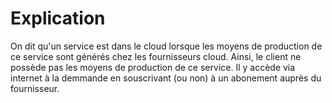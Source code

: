 # Explication
On dit qu'un service est dans le cloud lorsque les moyens de production de ce service sont générés chez les fournisseurs cloud. Ainsi, le client ne possède pas les moyens de production de ce service. Il y accède via internet à la demmande en souscrivant (ou non) à un abonement auprès du fournisseur.